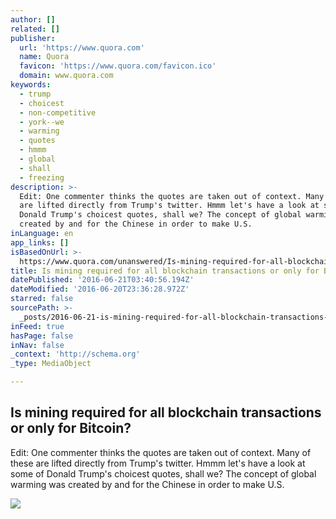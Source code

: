 ```yaml
---
author: []
related: []
publisher:
  url: 'https://www.quora.com'
  name: Quora
  favicon: 'https://www.quora.com/favicon.ico'
  domain: www.quora.com
keywords:
  - trump
  - choicest
  - non-competitive
  - york--we
  - warming
  - quotes
  - hmmm
  - global
  - shall
  - freezing
description: >-
  Edit: One commenter thinks the quotes are taken out of context. Many of these
  are lifted directly from Trump's twitter. Hmmm let's have a look at some of
  Donald Trump's choicest quotes, shall we? The concept of global warming was
  created by and for the Chinese in order to make U.S.
inLanguage: en
app_links: []
isBasedOnUrl: >-
  https://www.quora.com/unanswered/Is-mining-required-for-all-blockchain-transactions-or-only-for-Bitcoin
title: Is mining required for all blockchain transactions or only for Bitcoin?
datePublished: '2016-06-21T03:40:56.194Z'
dateModified: '2016-06-20T23:36:28.972Z'
starred: false
sourcePath: >-
  _posts/2016-06-21-is-mining-required-for-all-blockchain-transactions-or-only-f.md
inFeed: true
hasPage: false
inNav: false
_context: 'http://schema.org'
_type: MediaObject

---
```

<article style=""><h1>Is mining required for all blockchain transactions or only for Bitcoin?</h1><p>Edit: One commenter thinks the quotes are taken out of context. Many of these are lifted directly from Trump's twitter. Hmmm let's have a look at some of Donald Trump's choicest quotes, shall we? The concept of global warming was created by and for the Chinese in order to make U.S.</p><img src="https://qsf.ec.quoracdn.net/-images.new_grid.fb_share_default.pnge6dde9cfa6e03c43.png" /></article>